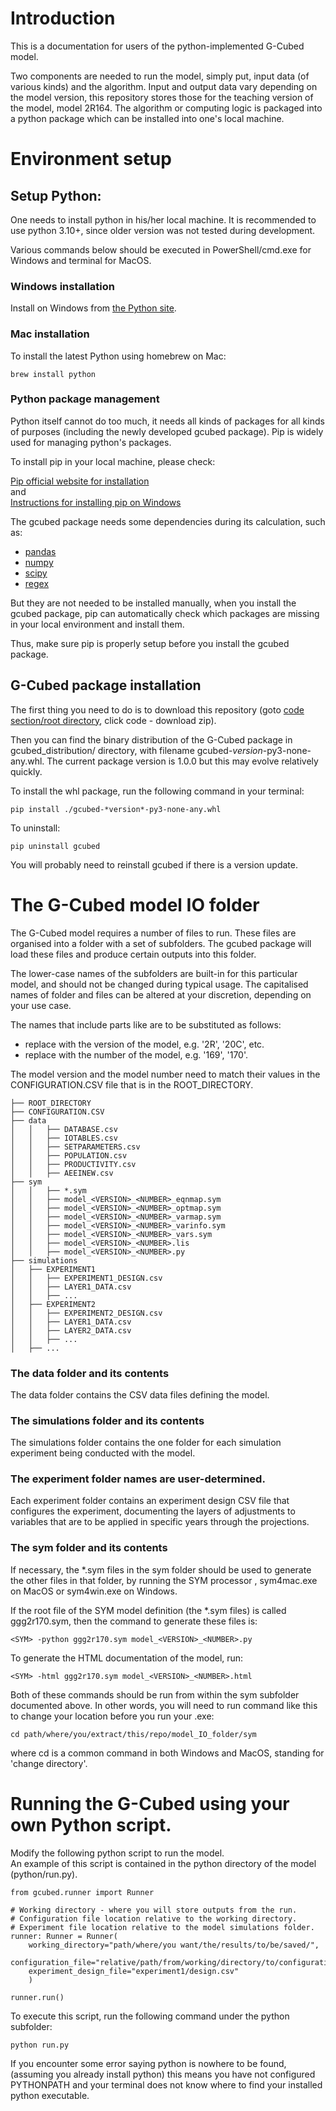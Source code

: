 ﻿# Introduction
This is a documentation for users of the python-implemented G-Cubed model.  

Two components are needed to run the model, simply put, input data (of various kinds) and the algorithm. Input and output data vary depending on the model version, this repository stores those for the teaching version of the model, model 2R164. The algorithm or computing logic is packaged into a python package which can be installed into one's local machine.
# Environment setup 
## Setup Python:
One needs to install python in his/her local machine. It is recommended to use python 3.10+, since older version was not tested during development.

Various commands below should be executed in PowerShell/cmd.exe for Windows and terminal for MacOS.

### Windows installation

Install on Windows from [the Python site](https://www.python.org/downloads/windows/).

### Mac installation

To install the latest Python using homebrew on Mac:

```
brew install python
```

### Python package management 
Python itself cannot do too much, it needs all kinds of packages for all kinds of purposes (including the newly developed gcubed package). Pip is widely used for managing python's packages.  

To install pip in your local machine, please check:

[Pip official website for installation](https://packaging.python.org/en/latest/tutorials/installing-packages/)  
and  
[Instructions for installing pip on Windows](https://www.geeksforgeeks.org/how-to-install-pip-on-windows/)  

The gcubed package needs some dependencies during its calculation, such as:  

* [pandas](https://pandas.pydata.org/)
* [numpy](https://numpy.org/)
* [scipy](https://scipy.org/)
* [regex](https://pypi.org/project/regex/)

But they are not needed to be installed manually, when you install the gcubed package, pip can automatically check which packages are missing in your local environment and install them.  

Thus, make sure pip is properly setup before you install the gcubed package.

## G-Cubed package installation
The first thing you need to do is to download this repository (goto [code section/root directory](https://github.com/lucid-wei/g-cubed_teaching_model), click code - download zip).  

Then you can find the binary distribution of the G-Cubed package in gcubed_distribution/ directory, with filename gcubed-*version*-py3-none-any.whl.
The current package version is 1.0.0 but this may evolve relatively quickly. 

To install the whl package, run the following command in your terminal:

```
pip install ./gcubed-*version*-py3-none-any.whl
```

To uninstall:

```
pip uninstall gcubed
```
You will probably need to reinstall gcubed if there is a version update.

# The G-Cubed model IO folder

The G-Cubed model requires a number of files to run. These files are organised into a folder with a set of subfolders. The gcubed package will load these files and produce certain outputs into this folder.  

The lower-case names of the subfolders are built-in for this particular model, and should not be changed during typical usage. The capitalised names of folder and files can be altered at your discretion, depending on your use case. 

The names that include parts like <PART> are to be substituted as follows:
* <VERSION> replace with the version of the model, e.g. '2R', '20C', etc.
* <NUMBER> replace with the number of the model, e.g. '169', '170'.

The model version and the model number need to match their values in the CONFIGURATION.CSV file that is in the ROOT_DIRECTORY.

```
├── ROOT_DIRECTORY
├── CONFIGURATION.CSV
├── data
│   │   ├── DATABASE.csv
│   │   ├── IOTABLES.csv
│   │   ├── SETPARAMETERS.csv
│   │   ├── POPULATION.csv
│   │   ├── PRODUCTIVITY.csv
│   │   ├── AEEINEW.csv
├── sym
│   │   ├── *.sym
│   │   ├── model_<VERSION>_<NUMBER>_eqnmap.sym
│   │   ├── model_<VERSION>_<NUMBER>_optmap.sym
│   │   ├── model_<VERSION>_<NUMBER>_varmap.sym
│   │   ├── model_<VERSION>_<NUMBER>_varinfo.sym
│   │   ├── model_<VERSION>_<NUMBER>_vars.sym
│   │   ├── model_<VERSION>_<NUMBER>.lis
│   │   ├── model_<VERSION>_<NUMBER>.py
├── simulations
│   ├── EXPERIMENT1
│   │   ├── EXPERIMENT1_DESIGN.csv
│   │   ├── LAYER1_DATA.csv
│   │   ├── ...
│   ├── EXPERIMENT2
│   │   ├── EXPERIMENT2_DESIGN.csv
│   │   ├── LAYER1_DATA.csv
│   │   ├── LAYER2_DATA.csv
│   │   ├── ...
│   ├── ...
```

### The data folder and its contents

The data folder contains the CSV data files defining the model.

### The simulations folder and its contents

The simulations folder contains the one folder for each simulation experiment being conducted with the model.

### The experiment folder names are user-determined.

Each experiment folder contains an experiment design CSV file that configures the experiment, documenting
the layers of adjustments to variables that are to be applied in specific years through the projections.

### The sym folder and its contents

If necessary, the *.sym files in the sym folder should be used to generate the other files in that folder, by running the SYM processor <SYM>, sym4mac.exe on MacOS or sym4win.exe on Windows.

If the root file of the SYM model definition (the *.sym files) is called ggg2r170.sym, then the command to generate these files is:
```
<SYM> -python ggg2r170.sym model_<VERSION>_<NUMBER>.py
```

To generate the HTML documentation of the model, run:
```
<SYM> -html ggg2r170.sym model_<VERSION>_<NUMBER>.html
```

Both of these commands should be run from within the sym subfolder documented above. In other words, you will need to run command like this to change your location before you run your .exe:
```
cd path/where/you/extract/this/repo/model_IO_folder/sym
```
where cd is a common command in both Windows and MacOS, standing for 'change directory'.
  
# Running the G-Cubed using your own Python script.

Modify the following python script to run the model.  
An example of this script is contained in the python directory of the model (python/run.py).

```
from gcubed.runner import Runner

# Working directory - where you will store outputs from the run.
# Configuration file location relative to the working directory.
# Experiment file location relative to the model simulations folder.
runner: Runner = Runner(
    working_directory="path/where/you want/the/results/to/be/saved/",
    configuration_file="relative/path/from/working/directory/to/configuration2R164.csv", 
    experiment_design_file="experiment1/design.csv"
    )

runner.run()
```

To execute this script, run the following command under the python subfolder:
  ```
python run.py
  ```
If you encounter some error saying python is nowhere to be found, (assuming you already install python) this means you have not configured PYTHONPATH and your terminal does not know where to find your installed python executable.
  
